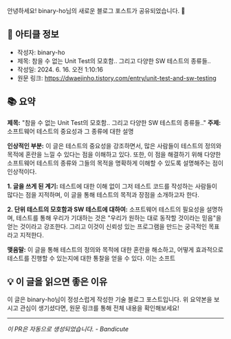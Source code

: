안녕하세요! binary-ho님의 새로운 블로그 포스트가 공유되었습니다. 🎉

## 📝 아티클 정보

- 작성자: binary-ho
- 제목: 참을 수 없는 Unit Test의 모호함.. 그리고 다양한 SW 테스트의 종류들..
- 작성일: 2024. 6. 16. 오전 1:10:16
- 원문 링크: https://dwaejinho.tistory.com/entry/unit-test-and-sw-testing

## 📚 요약

**제목:** "참을 수 없는 Unit Test의 모호함.. 그리고 다양한 SW 테스트의 종류들.."
**주제:** 소프트웨어 테스트의 중요성과 그 종류에 대한 설명

**인상적인 부분:** 
이 글은 테스트의 중요성을 강조하면서, 많은 사람들이 테스트의 정의와 목적에 혼란을 느낄 수 있다는 점을 이해하고 있다. 또한, 이 점을 해결하기 위해 다양한 소프트웨어 테스트의 종류와 그들의 목적을 명확하게 이해할 수 있도록 설명해주는 점이 인상적이다.

**1. 글을 쓰게 된 계기:** 
테스트에 대한 이해 없이 그저 테스트 코드를 작성하는 사람들이 많다는 점을 지적하며, 이 글을 통해 테스트의 목적과 장점을 소개하고자 한다.

**2. 단위 테스트의 모호함과 SW 테스트에 대하여:** 
소프트웨어 테스트의 필요성을 설명하며, 테스트를 통해 우리가 기대하는 것은 "우리가 원하는 대로 동작할 것이라는 믿음"을 얻는 것이라고 강조한다. 그리고 이것이 신뢰성 있는 프로그램을 만드는 궁극적인 목표라고 지적한다.

**맺음말:** 이 글을 통해 테스트의 정의와 목적에 대한 혼란을 해소하고, 어떻게 효과적으로 테스트를 진행할 수 있는지에 대한 통찰을 얻을 수 있다. 이는 소프트

## 💡 이 글을 읽으면 좋은 이유

이 글은 binary-ho님이 정성스럽게 작성한 기술 블로그 포스트입니다.
위 요약본을 보시고 관심이 생기셨다면, 원문 링크를 통해 전체 내용을 확인해보세요!

---
*이 PR은 자동으로 생성되었습니다. - Bandicute*

